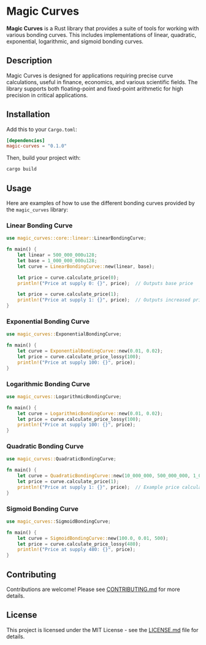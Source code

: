 # Magic Curves

**Magic Curves** is a Rust library that provides a suite of tools for working with various bonding curves. This includes implementations of linear, quadratic, exponential, logarithmic, and sigmoid bonding curves.

## Description

Magic Curves is designed for applications requiring precise curve calculations, useful in finance, economics, and various scientific fields. The library supports both floating-point and fixed-point arithmetic for high precision in critical applications.

## Installation

Add this to your `Cargo.toml`:

```toml
[dependencies]
magic-curves = "0.1.0"
```

Then, build your project with:

```sh
cargo build
```

## Usage

Here are examples of how to use the different bonding curves provided by the `magic_curves` library:

### Linear Bonding Curve

```rust
use magic_curves::core::linear::LinearBondingCurve;

fn main() {
    let linear = 500_000_000u128;
    let base = 1_000_000_000u128;
    let curve = LinearBondingCurve::new(linear, base);

    let price = curve.calculate_price(0);
    println!("Price at supply 0: {}", price);  // Outputs base price

    let price = curve.calculate_price(1);
    println!("Price at supply 1: {}", price);  // Outputs increased price
}
```

### Exponential Bonding Curve

```rust
use magic_curves::ExponentialBondingCurve;

fn main() {
    let curve = ExponentialBondingCurve::new(0.01, 0.02);
    let price = curve.calculate_price_lossy(100);
    println!("Price at supply 100: {}", price);
}
```

### Logarithmic Bonding Curve

```rust
use magic_curves::LogarithmicBondingCurve;

fn main() {
    let curve = LogarithmicBondingCurve::new(0.01, 0.02);
    let price = curve.calculate_price_lossy(100);
    println!("Price at supply 100: {}", price);
}
```

### Quadratic Bonding Curve

```rust
use magic_curves::QuadraticBondingCurve;

fn main() {
    let curve = QuadraticBondingCurve::new(10_000_000, 500_000_000, 1_000_000_000);
    let price = curve.calculate_price(1);
    println!("Price at supply 1: {}", price);  // Example price calculation
}
```

### Sigmoid Bonding Curve

```rust
use magic_curves::SigmoidBondingCurve;

fn main() {
    let curve = SigmoidBondingCurve::new(100.0, 0.01, 500);
    let price = curve.calculate_price_lossy(480);
    println!("Price at supply 480: {}", price);
}
```

## Contributing

Contributions are welcome! Please see [CONTRIBUTING.md](CONTRIBUTING.md) for more details.

## License

This project is licensed under the MIT License - see the [LICENSE.md](LICENSE.md) file for details.
